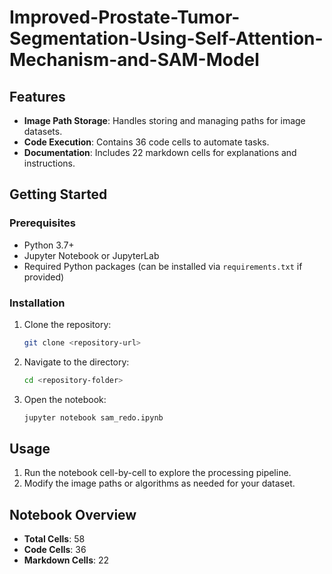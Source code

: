 # Improved-Prostate-Tumor-Segmentation-Using-Self-Attention-Mechanism-and-SAM-Model


## Features

- **Image Path Storage**: Handles storing and managing paths for image datasets.
- **Code Execution**: Contains 36 code cells to automate tasks.
- **Documentation**: Includes 22 markdown cells for explanations and instructions.

## Getting Started

### Prerequisites

- Python 3.7+
- Jupyter Notebook or JupyterLab
- Required Python packages (can be installed via `requirements.txt` if provided)

### Installation

1. Clone the repository:
   ```bash
   git clone <repository-url>
   ```
2. Navigate to the directory:
   ```bash
   cd <repository-folder>
   ```
3. Open the notebook:
   ```bash
   jupyter notebook sam_redo.ipynb
   ```

## Usage

1. Run the notebook cell-by-cell to explore the processing pipeline.
2. Modify the image paths or algorithms as needed for your dataset.

## Notebook Overview

- **Total Cells**: 58
- **Code Cells**: 36
- **Markdown Cells**: 22

